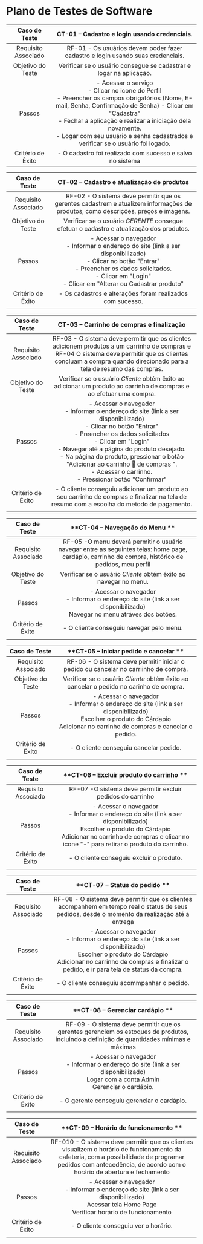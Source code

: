 # Plano de Testes de Software

| **Caso de Teste** 	| **CT-01 – Cadastro e login usando credenciais.** 	|
|:---:	|:---:	|
|	Requisito Associado 	| RF-01 - Os usuários devem poder fazer cadastro e login usando suas credenciais. |
| Objetivo do Teste 	| Verificar se o usuário consegue se cadastrar e logar na aplicação. |
| Passos 	| - Acessar o serviço <br> - Clicar no icone do Perfil <br> - Preencher os campos obrigatórios (Nome, E-mail, Senha, Confirmação de Senha)  - Clicar em "Cadastra" <br> - Fechar a aplicação e realizar a iniciação dela novamente. <br> - Logar com seu usuário e senha cadastrados e verificar se o usuário foi logado.|
|Critério de Êxito | - O cadastro foi realizado com sucesso e salvo no sistema |

| **Caso de Teste** 	| **CT-02 – Cadastro e atualização de produtos**	|
|:---:	|:---:	|
|Requisito Associado | RF-02 - O sistema deve permitir que os gerentes cadastrem e atualizem informações de produtos, como descrições, preços e imagens. |
| Objetivo do Teste 	| Verificar se o usuário *GERENTE* consegue efetuar o cadastro e atualização dos produtos. |
| Passos 	| - Acessar o navegador <br> - Informar o endereço do site (link a ser disponibilizado)<br> - Clicar no botão "Entrar" <br> - Preencher os dados solicitados. <br> - Clicar em "Login" <br> - Clicar em "Alterar ou Cadastrar produto" |
|Critério de Êxito | - Os cadastros e alterações foram realizados com sucesso. |
|  	|  	|

| **Caso de Teste** 	| **CT-03 – Carrinho de compras e finalização**	|
|:---:	|:---:	|
|Requisito Associado | RF-03 - O sistema deve permitir que os clientes adicionem produtos a um carrinho de compras e RF-04 O sistema deve permitir que os clientes concluam a compra quando direcionado para a tela de resumo das compras.| 
| Objetivo do Teste 	| Verificar se o usuário *Cliente* obtém êxito ao adicionar um produto ao carrinho de compras e ao efetuar uma compra. |
| Passos 	| - Acessar o navegador <br> - Informar o endereço do site (link a ser disponibilizado)<br> - Clicar no botão "Entrar" <br> - Preencher os dados solicitados <br> - Clicar em "Login" <br> - Navegar até a página do produto desejado. <br> - Na página do produto, pressionar o botão "Adicionar ao carrinho 🛒 de compras ". <br> - Acessar o carrinho. <br> - Pressionar botão  "Confirmar" <br>   |
|Critério de Êxito | - O cliente conseguiu adicionar um produto ao seu carrinho de compras e finalizar na tela de resumo com a escolha do  metodo de pagamento. |
|  	|  	|

| **Caso de Teste** 	| **CT-04 – Navegação do Menu **	|
|:---:	|:---:	|
|Requisito Associado | RF-05 -O menu deverá permitir o usuário navegar entre as seguintes telas: home page, cardápio, carrinho de compra, histórico de pedidos, meu perfil |
| Objetivo do Teste 	| Verificar se o usuário *Cliente* obtém êxito ao navegar no menu. |
| Passos 	| - Acessar o navegador <br> - Informar o endereço do site (link a ser disponibilizado) <br> Navegar no menu atráves dos botões.   |
|Critério de Êxito | - O cliente conseguiu navegar pelo menu. |
|  	|  	|

| **Caso de Teste** 	| **CT-05 – Iniciar pedido e cancelar **	|
|:---:	|:---:	|
|Requisito Associado | RF-06 - O sistema deve permitir iniciar o pedido ou cancelar no carriinho de compra. |
| Objetivo do Teste 	| Verificar se o usuário *Cliente* obtém êxito ao cancelar o pedido  no carinho de compra. |
| Passos 	| - Acessar o navegador <br> - Informar o endereço do site (link a ser disponibilizado) <br> Escolher o produto do Cárdapio <br> Adicionar  no carrinho de compras e cancelar o pedido.   |
|Critério de Êxito | - O cliente conseguiu cancelar pedido. |
|  	|  	|

| **Caso de Teste** 	| **CT-06 – Excluir produto do carrinho **	|
|:---:	|:---:	|
|Requisito Associado | RF-07 -O sistema deve permitir excluir pedidos do carrinho	| Verificar se o usuário *Cliente* obtém êxito para excluir produto do carrinho. |
| Passos 	| - Acessar o navegador <br> - Informar o endereço do site (link a ser disponibilizado) <br> Escolher o produto do Cárdapio <br> Adicionar  no carrinho de compras e clicar no icone "-" para retirar o produto do carrinho. |
|Critério de Êxito | - O cliente conseguiu excluir o produto. |
|  	|  	|

| **Caso de Teste** 	| **CT-07 – Status do pedido **	|
|:---:	|:---:	|
|Requisito Associado | RF-08 - O sistema deve permitir que os clientes acompanhem em tempo real o status de seus pedidos, desde o momento da realização até a entrega	| Verificar se o usuário *Cliente* obtém êxito para acompanhar seu pedido. |
| Passos 	| - Acessar o navegador <br> - Informar o endereço do site (link a ser disponibilizado) <br> Escolher o produto do Cárdapio <br> Adicionar  no carrinho de compras e finalizar o pedido, e ir para tela de status da compra.   |
|Critério de Êxito | - O cliente conseguiu acommpanhar o pedido. |
|  	|  	|

| **Caso de Teste** 	| **CT-08 – Gerenciar cardápio **	|
|:---:	|:---:	|
|Requisito Associado | RF-09 - O sistema deve permitir que os gerentes gerenciem os estoques de produtos, incluindo a definição de quantidades mínimas e máximas	| Verificar se o usuário *Administrador* obtém êxito para editar o cardápio. |
| Passos 	| - Acessar o navegador <br> - Informar o endereço do site (link a ser disponibilizado) <br> Logar com a conta Admin <br> Gerenciar o cardápio.   |
|Critério de Êxito | - O gerente conseguiu gerenciar o cardápio. |
|  	|  	|

| **Caso de Teste** 	| **CT-09 – Horário de funcionamento **	|
|:---:	|:---:	|
|Requisito Associado | RF-010 - O sistema deve permitir que os clientes visualizem o horário de funcionamento da cafeteria, com a possibilidade de programar pedidos com antecedência, de acordo com o horário de abertura e fechamento	| Verificar se o usuário *Cliente* obtém êxito para visualizar horário de funcionamento. |
| Passos 	| - Acessar o navegador <br> - Informar o endereço do site (link a ser disponibilizado) <br> Acessar tela Home Page <br> Verificar horário de funcionamento   |
|Critério de Êxito | - O cliente conseguiu ver o horário. |
|  	|  	|
